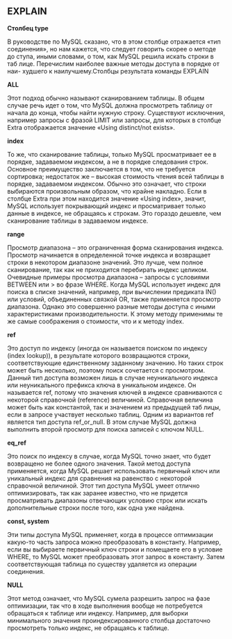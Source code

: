 EXPLAIN
-

**Столбец type**

В руководстве по MySQL сказано, что в этом столбце отражается «тип
соединения», но нам кажется, что следует говорить скорее о методе до­
ступа, иными словами, о том, как MySQL решила искать строки в таб­
лице. Перечислим наиболее важные методы доступа в порядке от наи-
худшего к наилучшему.Столбцы результата команды EXPLAIN

**ALL**

Этот подход обычно называют сканированием таб­лицы. В общем
случае речь идет о том, что MySQL должна просмотреть таб­лицу от
начала до конца, чтобы найти нужную строку. Существуют исключения,
например запросы с фразой LIMIT или запросы, для которых
в столбце Extra отображается значение «Using distinct/not exists».

**index**

То же, что сканирование таб­лицы, только MySQL просматривает ее
в порядке, задаваемом индексом, а не в порядке следования строк.
Основное преимущество заключается в том, что не требуется сортировка;
недостаток же – высокая стоимость чтения всей таб­лицы
в порядке, задаваемом индексом. Обычно это означает, что строки
выбираются произвольным образом, что крайне накладно.
Если в столбце Extra при этом находится значение «Using index»,
значит, MySQL использует покрывающий индекс
и просматривает только данные в индексе, не обращаясь к строкам. Это
гораздо дешевле, чем сканирование таб­лицы в задаваемом индексе.

**range**

Просмотр диапазона – это ограниченная форма сканирования индекса.
Просмотр начинается в определенной точке индекса и возвращает
строки в некотором диапазоне значений. Это лучше, чем
полное сканирование, так как не приходится перебирать индекс целиком.
Очевидные примеры просмотра диапазона – запросы с условиями
BETWEEN или > во фразе WHERE.
Когда MySQL использует индекс для поиска в списке значений, например,
при вычислении предиката IN() или условий, объединенных
связкой OR, также применяется просмотр диапазона. Однако это совершенно
разные методы доступа с иными характеристиками производительности.
К этому методу применимы те же самые соображения о стоимости,
что и к методу index.

**ref**

Это доступ по индексу (иногда он называется поиском по индексу
(index lookup)), в результате которого возвращаются строки, соответствующие
единственному заданному значению. Но таких строк может
быть несколько, поэтому поиск сочетается с просмотром. Данный
тип доступа возможен лишь в случае неуникального индекса
или неуникального префикса ключа в уникальном индексе. Он называется ref,
потому что значения ключей в индексе сравниваются
с некоторой справочной (reference) величиной. Справочная величина
может быть как константой, так и значением из предыдущей таб­
лицы, если в запросе участвует несколько таб­лиц.
Одним из вариантов ref является тип доступа ref_or_null. В этом случае
MySQL должна выполнить второй просмотр для поиска записей
с ключом NULL.

**eq_ref**

Это поиск по индексу в случае, когда MySQL точно знает, что будет
возвращено не более одного значения. Такой метод доступа применяется,
когда MySQL решает использовать первичный ключ или
уникальный индекс для сравнения на равенство с некоторой справочной
величиной. Этот тип доступа MySQL умеет отлично оптимизировать,
так как заранее известно, что не придется просматривать
диапазоны отвечающих условию строк или искать дополнительные
строки после того, как одна уже найдена.

**const, system**

Эти типы доступа MySQL применяет, когда в процессе оптимизации
какую-то часть запроса можно преобразовать в константу. Например,
если вы выбираете первичный ключ строки и помещаете его в условие WHERE,
то MySQL может преобразовать этот запрос в константу.
Затем соответствующая таб­лица по существу удаляется из операции
соединения.

**NULL**

Этот метод означает, что MySQL сумела разрешить запрос на фазе
оптимизации, так что в ходе выполнения вообще не потребуется обращаться
к таб­лице или индексу. Например, для выборки минимального
значения проиндексированного столбца достаточно просмотреть
только индекс, не обращаясь к таб­лице.
